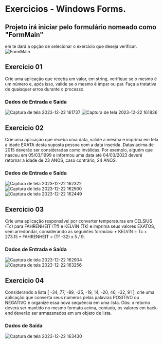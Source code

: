 # Exercicios - Windows Forms. 

## Projeto irá iniciar pelo formulário nomeado como "**FormMain**" <br>
ele te dará a opção de selecionar o exercicio que deseja verificar. 
![FormMain](https://github.com/lyndark/Bradesco/assets/70786634/4aaad7bd-0775-4c92-a5a8-ec5d1da31f20)

## Exercicio 01
Crie uma aplicação que receba um valor, em string, verifique se o mesmo é um número 
e, após isso, valide se o mesmo é impar ou par. Faça a tratativa de quaisquer erros 
durante o processo.

### Dados de Entrada e Saída 

![Captura de tela 2023-12-22 161737](https://github.com/lyndark/Bradesco/assets/70786634/b0e8fc5f-b7c0-4d5d-9856-f01c103fb8e9) 
![Captura de tela 2023-12-22 161836](https://github.com/lyndark/Bradesco/assets/70786634/abe5fb07-4a69-4f19-b8dd-9f452d660d9f)

## Exercicio 02
Crie uma aplicação que receba uma data, valide a mesma e imprima em tela a idade 
EXATA desta suposta pessoa com a data inserida. Datas acima de 2015 deverão ser 
consideradas como inválidas. Por exemplo, alguém que nasceu em 05/03/1999 e 
informou uma data até 04/03/2023 deverá retornar a idade de 23 ANOS, caso contrário, 
24 ANOS.

### Dados de Entrada e Saída 
![Captura de tela 2023-12-22 162322](https://github.com/lyndark/Bradesco/assets/70786634/158e63ba-9c89-4f14-8a40-a14d9a652899)
![Captura de tela 2023-12-22 162500](https://github.com/lyndark/Bradesco/assets/70786634/5446658c-02cd-460e-adfd-26fbfe2b1852)
![Captura de tela 2023-12-22 162449](https://github.com/lyndark/Bradesco/assets/70786634/89126a02-86a5-485e-962b-ab9565887abf)

## Exercicio 03
Crie uma aplicação responsável por converter temperaturas em CELSIUS (Tc) para 
FAHRENHEIT (Tf) e KELVIN (Tk) e imprima seus valores EXATOS, sem arredondar, 
considerando as seguintes formulas:
• KELVIN = Tc + 273.15
• FAHRENHEIT = (Tf -32) x 5 / 9.

### Dados de Entrada e Saída
![Captura de tela 2023-12-22 162904](https://github.com/lyndark/Bradesco/assets/70786634/172a26e3-87d8-4f28-8929-6bd096f0cc53)
![Captura de tela 2023-12-22 163256](https://github.com/lyndark/Bradesco/assets/70786634/ab08ee92-91a0-435e-b795-dea3b255ec5a)

## Exercicio 04
Considerando a lista [ -34, 77, -89, -25, -19, 14, -20, 46, -32, 91 ], crie uma aplicação que 
converta seus números pelas palavras POSITIVO ou NEGATIVO e organize essa nova 
sequência em uma lista. 
Obs: o retorno deverá ser mantido no mesmo formato acima, contudo, os valores em 
back-end deverão ser armazenados em um objeto de lista.

### Dados de Saída
![Captura de tela 2023-12-22 163430](https://github.com/lyndark/Bradesco/assets/70786634/d005fb1b-7a98-45e3-87b1-b5e91ea820f2)
